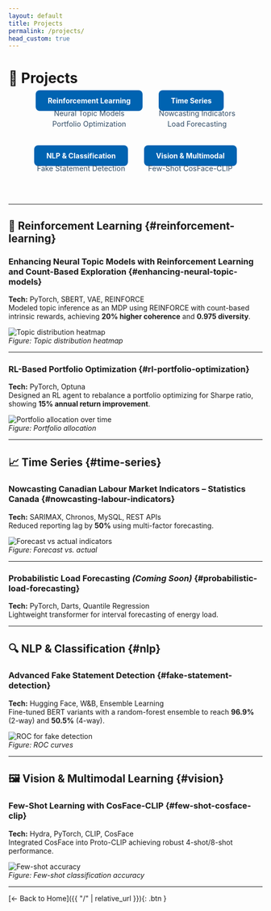 ```yaml
---
layout: default
title: Projects
permalink: /projects/
head_custom: true
---
```


<style>
/* Nav container */
.project-nav {
  display: flex;
  flex-wrap: wrap;
  gap: 2rem;
  margin-bottom: 3rem;
  justify-content: center;
}

/* Big category buttons */
.project-nav .cat-btn {
  padding: 0.75rem 1.5rem;
  background: #0063b1;
  color: white !important;
  border-radius: 0.5rem;
  text-decoration: none;
  font-weight: bold;
  transition: background 0.2s;
}
.project-nav .cat-btn:hover {
  background: #004d8a;
}

/* Small project list under each category */
.project-nav .cat-list {
  list-style: none;
  margin-top: 0.5rem;
  padding-left: 0;
  text-align: center;
}
.project-nav .cat-list li {
  margin: 0.25rem 0;
}
.project-nav .cat-list a {
  color: #334e68;
  text-decoration: none;
  font-size: 0.9rem;
}
.project-nav .cat-list a:hover {
  text-decoration: underline;
}
</style>

# 🚀 Projects

<!-- NAVIGATION -->
<div class="project-nav">
  <!-- Reinforcement Learning -->
  <div>
    <a href="#reinforcement-learning" class="cat-btn">Reinforcement Learning</a>
    <ul class="cat-list">
      <li><a href="#enhancing-neural-topic-models">Neural Topic Models</a></li>
      <li><a href="#rl-portfolio-optimization">Portfolio Optimization</a></li>
    </ul>
  </div>

  <!-- Time Series -->
  <div>
    <a href="#time-series" class="cat-btn">Time Series</a>
    <ul class="cat-list">
      <li><a href="#nowcasting-labour-indicators">Nowcasting Indicators</a></li>
      <li><a href="#probabilistic-load-forecasting">Load Forecasting</a></li>
    </ul>
  </div>

  <!-- NLP -->
  <div>
    <a href="#nlp" class="cat-btn">NLP & Classification</a>
    <ul class="cat-list">
      <li><a href="#fake-statement-detection">Fake Statement Detection</a></li>
    </ul>
  </div>

  <!-- Vision -->
  <div>
    <a href="#vision" class="cat-btn">Vision & Multimodal</a>
    <ul class="cat-list">
      <li><a href="#few-shot-cosface-clip">Few-Shot CosFace-CLIP</a></li>
    </ul>
  </div>
</div>

---

## 🧠 Reinforcement Learning {#reinforcement-learning}

### Enhancing Neural Topic Models with Reinforcement Learning and Count-Based Exploration {#enhancing-neural-topic-models}
**Tech:** PyTorch, SBERT, VAE, REINFORCE  
Modeled topic inference as an MDP using REINFORCE with count-based intrinsic rewards, achieving **20% higher coherence** and **0.975 diversity**.

![Topic distribution heatmap](/assets/images/rl-topic.png)  
*Figure: Topic distribution heatmap*

---

### RL-Based Portfolio Optimization {#rl-portfolio-optimization}
**Tech:** PyTorch, Optuna  
Designed an RL agent to rebalance a portfolio optimizing for Sharpe ratio, showing **15% annual return improvement**.

![Portfolio allocation over time](/assets/images/portfolio-rl.png)  
*Figure: Portfolio allocation*

---

## 📈 Time Series {#time-series}

### Nowcasting Canadian Labour Market Indicators – Statistics Canada {#nowcasting-labour-indicators}
**Tech:** SARIMAX, Chronos, MySQL, REST APIs  
Reduced reporting lag by **50%** using multi-factor forecasting.

![Forecast vs actual indicators](/assets/images/labour-forecast.png)  
*Figure: Forecast vs. actual*

---

### Probabilistic Load Forecasting *(Coming Soon)* {#probabilistic-load-forecasting}
**Tech:** PyTorch, Darts, Quantile Regression  
Lightweight transformer for interval forecasting of energy load.

---

## 🔍 NLP & Classification {#nlp}

### Advanced Fake Statement Detection {#fake-statement-detection}
**Tech:** Hugging Face, W&B, Ensemble Learning  
Fine-tuned BERT variants with a random-forest ensemble to reach **96.9%** (2-way) and **50.5%** (4-way).

![ROC for fake detection](/assets/images/fake-detect.png)  
*Figure: ROC curves*

---

## 🖼️ Vision & Multimodal Learning {#vision}

### Few-Shot Learning with CosFace-CLIP {#few-shot-cosface-clip}
**Tech:** Hydra, PyTorch, CLIP, CosFace  
Integrated CosFace into Proto-CLIP achieving robust 4-shot/8-shot performance.

![Few-shot accuracy](/assets/images/cosface-clip.png)  
*Figure: Few-shot classification accuracy*

---

[← Back to Home]({{ "/" | relative_url }}){: .btn }
